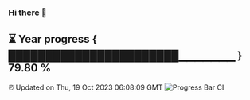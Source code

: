 ### Hi there 👋
⏳ Year progress { ███████████████████████▁▁▁▁▁▁▁ } 79.80 %
---
⏰ Updated on Thu, 19 Oct 2023 06:08:09 GMT
![Progress Bar CI](https://github.com/Moyi321/Moyi321/workflows/Progress%20Bar%20CI/badge.svg)
